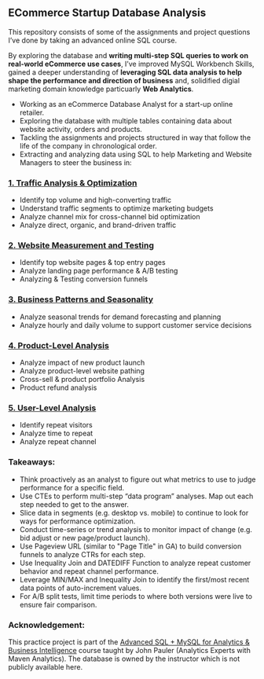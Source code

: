 ## ECommerce Startup Database Analysis 

This repository consists of some of the assignments and project questions I’ve done by taking an advanced online SQL course. 

By exploring the database and **writing multi-step SQL queries to work on real-world eCommerce use cases**, I’ve improved MySQL Workbench Skills, gained a deeper understanding of **leveraging SQL data analysis to help shape the performance and direction of business** and, solidified digial marketing domain knowledge particuarly **Web Analytics**.

* Working as an eCommerce Database Analyst for a start-up online retailer. 
* Exploring the database with multiple tables containing data about website activity, orders and products.
* Tackling the assignments and projects structured in way that follow the life of the company in chronological order. 
* Extracting and analyzing data using SQL to help Marketing and Website Managers to steer the business in:



### [1. Traffic Analysis & Optimization](https://github.com/phphoebe/ecommerce-database-analysis/blob/master/1-Traffic%20Analysis%20%26%20Optimization.pdf) 
* Identify top volume and high-converting traffic 
* Understand traffic segments to optimize marketing budgets
* Analyze channel mix for cross-channel bid optimization
* Analyze direct, organic, and brand-driven traffic 

### [2. Website Measurement and Testing](https://github.com/phphoebe/ecommerce-database-analysis/blob/master/2-Website%20Performance%20Analysis.pdf) 
* Identify top website pages & top entry pages
* Analyze landing page performance & A/B testing 
* Analyzing & Testing conversion funnels 

### [3. Business Patterns and Seasonality](https://github.com/phphoebe/ecommerce-database-analysis/blob/master/3-Analyzing%20Business%20Patterns%20%26%20Seasonality.pdf) 
* Analyze seasonal trends for demand forecasting and planning
* Analyze hourly and daily volume to support customer service decisions

### [4. Product-Level Analysis](https://github.com/phphoebe/ecommerce-database-analysis/blob/master/4-Product-Level%20Analysis.pdf)
* Analyze impact of new product launch
* Analyze product-level website pathing
* Cross-sell & product portfolio Analysis
* Product refund analysis

### [5. User-Level Analysis](https://github.com/phphoebe/ecommerce-database-analysis/blob/master/5-User-Level%20Analysis.pdf)
* Identify repeat visitors
* Analyze time to repeat 
* Analyze repeat channel

### Takeaways:
* Think proactively as an analyst to figure out what metrics to use to judge performance for a specific field. 
* Use CTEs to perform multi-step “data program” analyses. Map out each step needed to get to the answer.
* Slice data in segments (e.g. desktop vs. mobile) to continue to look for ways for performance optimization. 
* Conduct time-series or trend analysis to monitor impact of change (e.g. bid adjust or new page/product launch). 
* Use Pageview URL (similar to "Page Title" in GA) to build conversion funnels to analyze CTRs for each step.
* Use Inequality Join and DATEDIFF Function to analyze repeat customer behavior and repeat channel performance.
* Leverage MIN/MAX and Inequality Join to identify the first/most recent data points of auto-increment values. 
* For A/B split tests, limit time periods to where both versions were live to ensure fair comparison. 


### Acknowledgement: 
This practice project is part of the [Advanced SQL + MySQL for Analytics & Business Intelligence](https://www.udemy.com/course/advanced-sql-mysql-for-analytics-business-intelligence/) course taught by John Pauler (Analytics Experts with Maven Analytics). The database is owned by the instructor which is not publicly available here. 

